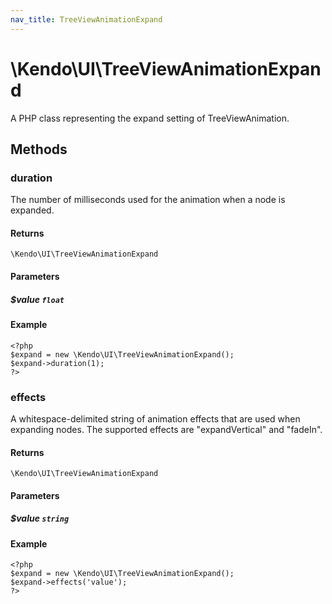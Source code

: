 ```yaml
---
nav_title: TreeViewAnimationExpand
---
```


# \Kendo\UI\TreeViewAnimationExpand

A PHP class representing the expand setting of TreeViewAnimation.


## Methods

### duration
The number of milliseconds used for the animation when a
node is expanded.

#### Returns
`\Kendo\UI\TreeViewAnimationExpand`

#### Parameters

##### $value `float`



#### Example 
    <?php
    $expand = new \Kendo\UI\TreeViewAnimationExpand();
    $expand->duration(1);
    ?>

### effects
A whitespace-delimited string of animation effects that are used when expanding nodes.
The supported effects are "expandVertical" and "fadeIn".

#### Returns
`\Kendo\UI\TreeViewAnimationExpand`

#### Parameters

##### $value `string`



#### Example 
    <?php
    $expand = new \Kendo\UI\TreeViewAnimationExpand();
    $expand->effects('value');
    ?>

